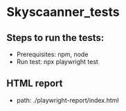 # Skyscaanner_tests

## Steps to run the tests:

* Prerequisites: npm, node
* Run test: npx playwright test

## HTML report

* path: ./playwright-report/index.html